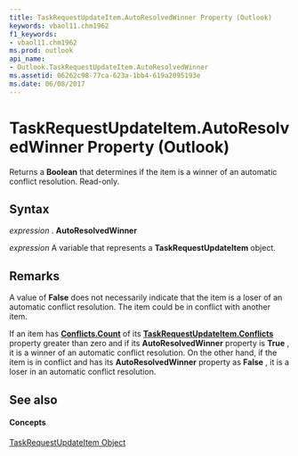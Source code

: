 ```yaml
---
title: TaskRequestUpdateItem.AutoResolvedWinner Property (Outlook)
keywords: vbaol11.chm1962
f1_keywords:
- vbaol11.chm1962
ms.prod: outlook
api_name:
- Outlook.TaskRequestUpdateItem.AutoResolvedWinner
ms.assetid: 06262c98-77ca-623a-1bb4-619a2095193e
ms.date: 06/08/2017
---
```



# TaskRequestUpdateItem.AutoResolvedWinner Property (Outlook)

Returns a  **Boolean** that determines if the item is a winner of an automatic conflict resolution. Read-only.


## Syntax

 _expression_ . **AutoResolvedWinner**

 _expression_ A variable that represents a **TaskRequestUpdateItem** object.


## Remarks

A value of  **False** does not necessarily indicate that the item is a loser of an automatic conflict resolution. The item could be in conflict with another item.

If an item has  **[Conflicts.Count](Outlook.Conflicts.Count.md)** of its **[TaskRequestUpdateItem.Conflicts](Outlook.TaskRequestUpdateItem.Conflicts.md)** property greater than zero and if its **AutoResolvedWinner** property is **True** , it is a winner of an automatic conflict resolution. On the other hand, if the item is in conflict and has its **AutoResolvedWinner** property as **False** , it is a loser in an automatic conflict resolution.


## See also


#### Concepts


[TaskRequestUpdateItem Object](Outlook.TaskRequestUpdateItem.md)

